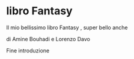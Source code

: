 # libro Fantasy

Il mio bellissimo libro Fantasy , super bello anche

di Amine Bouhadi
e Lorenzo Davo

Fine introduzione
